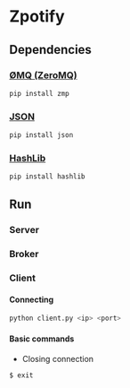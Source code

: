# Zpotify

## Dependencies

### [ØMQ (ZeroMQ)](http://zeromq.org)

```bash
pip install zmp
```

### [JSON](https://docs.python.org/2/library/json.html)

```bash
pip install json
```

### [HashLib](https://docs.python.org/2/library/hashlib.html)

```bash
pip install hashlib
```

## Run

### Server

### Broker

### Client

#### Connecting

```bash
python client.py <ip> <port>
```

#### Basic commands

* Closing connection

```bash
$ exit
```

